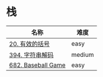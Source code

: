 # 栈

**名称**|**难度**
--------|--------
[20. 有效的括号](../problems/20.%20有效的括号)|easy
[394. 字符串解码](../problems/394.%20字符串解码)|medium
[682. Baseball Game](../problems/682.%20Baseball%20Game)|easy
